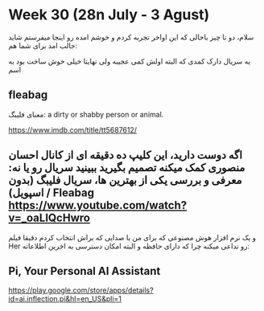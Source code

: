 # Week 30 (28n July - 3 Agust)
سلام، دو تا چیز باحالی که این اواخر تجربه کردم و خوشم امده رو اینجا میفرستم شاید جالب امد برای شما هم:

یه سریال دارک کمدی که البته اولش کمی عجیبه ولی نهایتا خیلی خوش ساخت بود به اسم
## fleabag 

معنای فلیبگ:
a dirty or shabby person or animal.

https://www.imdb.com/title/tt5687612/

اگه دوست دارید، این کلیپ ده دقیقه ای از کانال احسان منصوری کمک میکنه تصمیم بگیرید ببینید سریال رو یا نه:
معرفی و بررسی یکی از بهترین ها، سریال فلیبگ (بدون اسپویل) / Fleabag
https://www.youtube.com/watch?v=_oaLIQcHwro
---

و یک نرم افزار هوش مصنوعی که برای من یا صدایی که براش انتخاب کردم دقیقا فیلم Her رو تداعی میکنه چرا که دارای حافظه و البته امکان دسترسی به اخرین اطلاعاته:
## Pi, Your Personal AI Assistant

https://play.google.com/store/apps/details?id=ai.inflection.pi&hl=en_US&pli=1



